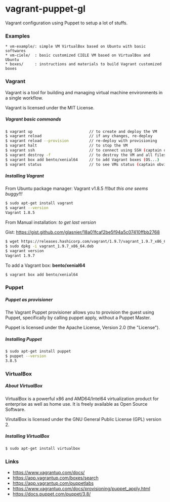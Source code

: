 # vagrant-puppet-gl

Vagrant configuration using Puppet to setup a lot of stuffs.


### Examples

    * vm-example/: simple VM VirtualBox based on Ubuntu with basic softwares
    * vm-ciele/  : basic customized CIELE VM based on VirtualBox and Ubuntu
    * boxes/     : instructions and materials to build Vagrant customized boxes


### Vagrant

Vagrant is a tool for building and managing virtual machine environments in a
single workflow.

Vagrant is licensed under the MIT License.


##### Vagrant basic commands

```bash
$ vagrant up                         // to create and deploy the VM
$ vagrant reload                     // if any changes, re-deploy
$ vagrant reload --provision         // re-deploy with provisioning
$ vagrant halt                       // to stop the VM
$ vagrant ssh                        // to connect using SSH (captain obvious)
$ vagrant destroy -f                 // to destroy the VM and all files
$ vagrant box add bento/xenial64     // to add Vagrant boxes (OS...)
$ vagrant status                     // to see VMs status (captain obvious)
```

##### Installing Vagrant

From Ubuntu package manager: Vagrant v1.8.5 _!!!but this one seems buggy!!!_

```bash
$ sudo apt-get install vagrant
$ vagrant --version
Vagrant 1.8.5
```

From Manual installation: _to get last version_

 Gist: https://gist.github.com/glasnier/18a01fcaf2be5f94a5c07410ffbb2768

```bash
$ wget https://releases.hashicorp.com/vagrant/1.9.7/vagrant_1.9.7_x86_64.deb
$ sudo dpkg -i vagrant_1.9.7_x86_64.deb
$ vagrant version
Vagrant 1.9.7
```

To add a Vagrant box: __bento/xenial64__

```bash
$ vagrant box add bento/xenial64
```


### Puppet

##### Puppet as provisioner

The Vagrant Puppet provisioner allows you to provision the guest using Puppet,
specifically by calling puppet apply, without a Puppet Master.

Puppet is licensed under the Apache License, Version 2.0 (the "License").


##### Installing Puppet

```bash
$ sudo apt-get install puppet
$ puppet --version
3.8.5
```


### VirtualBox

##### About VirtualBox

VirtualBox is a powerful x86 and AMD64/Intel64 virtualization product for
enterprise as well as home use. It is freely available as Open Source Software.

VirutalBox is licensed under the GNU General Public License (GPL) version 2.


##### Installing VirtualBox

```bash
$ sudo apt-get install virtualbox
```


### Links

+ https://www.vagrantup.com/docs/
+ https://app.vagrantup.com/boxes/search
+ https://app.vagrantup.com/puppetlabs
+ https://www.vagrantup.com/docs/provisioning/puppet_apply.html
+ https://docs.puppet.com/puppet/3.8/